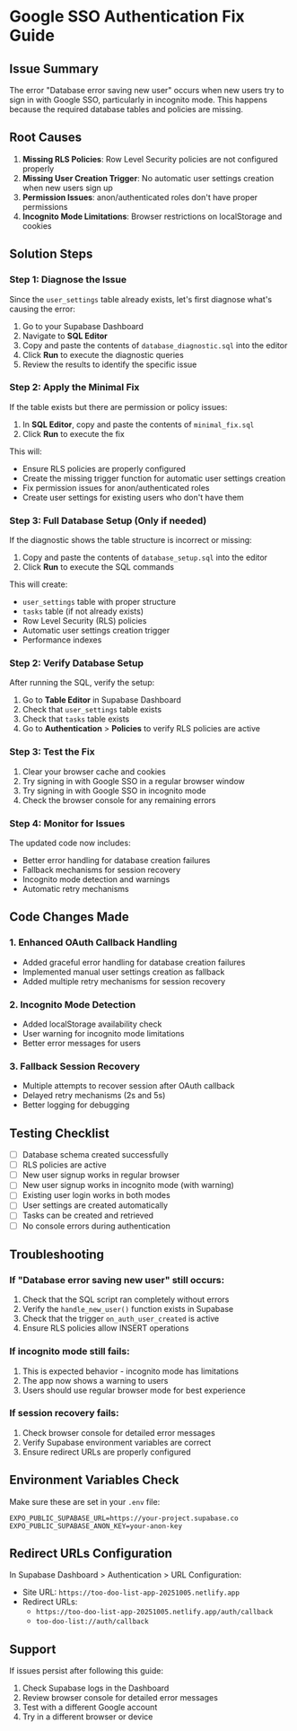 # Google SSO Authentication Fix Guide

## Issue Summary

The error "Database error saving new user" occurs when new users try to sign in with Google SSO, particularly in incognito mode. This happens because the required database tables and policies are missing.

## Root Causes

1. **Missing RLS Policies**: Row Level Security policies are not configured properly
2. **Missing User Creation Trigger**: No automatic user settings creation when new users sign up
3. **Permission Issues**: anon/authenticated roles don't have proper permissions
4. **Incognito Mode Limitations**: Browser restrictions on localStorage and cookies

## Solution Steps

### Step 1: Diagnose the Issue

Since the `user_settings` table already exists, let's first diagnose what's causing the error:

1. Go to your Supabase Dashboard
2. Navigate to **SQL Editor**
3. Copy and paste the contents of `database_diagnostic.sql` into the editor
4. Click **Run** to execute the diagnostic queries
5. Review the results to identify the specific issue

### Step 2: Apply the Minimal Fix

If the table exists but there are permission or policy issues:

1. In **SQL Editor**, copy and paste the contents of `minimal_fix.sql`
2. Click **Run** to execute the fix

This will:

- Ensure RLS policies are properly configured
- Create the missing trigger function for automatic user settings creation
- Fix permission issues for anon/authenticated roles
- Create user settings for existing users who don't have them

### Step 3: Full Database Setup (Only if needed)

If the diagnostic shows the table structure is incorrect or missing:

1. Copy and paste the contents of `database_setup.sql` into the editor
2. Click **Run** to execute the SQL commands

This will create:

- `user_settings` table with proper structure
- `tasks` table (if not already exists)
- Row Level Security (RLS) policies
- Automatic user settings creation trigger
- Performance indexes

### Step 2: Verify Database Setup

After running the SQL, verify the setup:

1. Go to **Table Editor** in Supabase Dashboard
2. Check that `user_settings` table exists
3. Check that `tasks` table exists
4. Go to **Authentication** > **Policies** to verify RLS policies are active

### Step 3: Test the Fix

1. Clear your browser cache and cookies
2. Try signing in with Google SSO in a regular browser window
3. Try signing in with Google SSO in incognito mode
4. Check the browser console for any remaining errors

### Step 4: Monitor for Issues

The updated code now includes:

- Better error handling for database creation failures
- Fallback mechanisms for session recovery
- Incognito mode detection and warnings
- Automatic retry mechanisms

## Code Changes Made

### 1. Enhanced OAuth Callback Handling

- Added graceful error handling for database creation failures
- Implemented manual user settings creation as fallback
- Added multiple retry mechanisms for session recovery

### 2. Incognito Mode Detection

- Added localStorage availability check
- User warning for incognito mode limitations
- Better error messages for users

### 3. Fallback Session Recovery

- Multiple attempts to recover session after OAuth callback
- Delayed retry mechanisms (2s and 5s)
- Better logging for debugging

## Testing Checklist

- [ ] Database schema created successfully
- [ ] RLS policies are active
- [ ] New user signup works in regular browser
- [ ] New user signup works in incognito mode (with warning)
- [ ] Existing user login works in both modes
- [ ] User settings are created automatically
- [ ] Tasks can be created and retrieved
- [ ] No console errors during authentication

## Troubleshooting

### If "Database error saving new user" still occurs:

1. Check that the SQL script ran completely without errors
2. Verify the `handle_new_user()` function exists in Supabase
3. Check that the trigger `on_auth_user_created` is active
4. Ensure RLS policies allow INSERT operations

### If incognito mode still fails:

1. This is expected behavior - incognito mode has limitations
2. The app now shows a warning to users
3. Users should use regular browser mode for best experience

### If session recovery fails:

1. Check browser console for detailed error messages
2. Verify Supabase environment variables are correct
3. Ensure redirect URLs are properly configured

## Environment Variables Check

Make sure these are set in your `.env` file:

```
EXPO_PUBLIC_SUPABASE_URL=https://your-project.supabase.co
EXPO_PUBLIC_SUPABASE_ANON_KEY=your-anon-key
```

## Redirect URLs Configuration

In Supabase Dashboard > Authentication > URL Configuration:

- Site URL: `https://too-doo-list-app-20251005.netlify.app`
- Redirect URLs:
  - `https://too-doo-list-app-20251005.netlify.app/auth/callback`
  - `too-doo-list://auth/callback`

## Support

If issues persist after following this guide:

1. Check Supabase logs in the Dashboard
2. Review browser console for detailed error messages
3. Test with a different Google account
4. Try in a different browser or device
